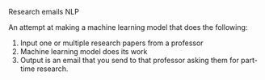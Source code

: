 Research emails NLP

An attempt at making a machine learning model that does the following:
1. Input one or multiple research papers from a professor
2. Machine learning model does its work
3. Output is an email that you send to that professor asking them for part-time research.
